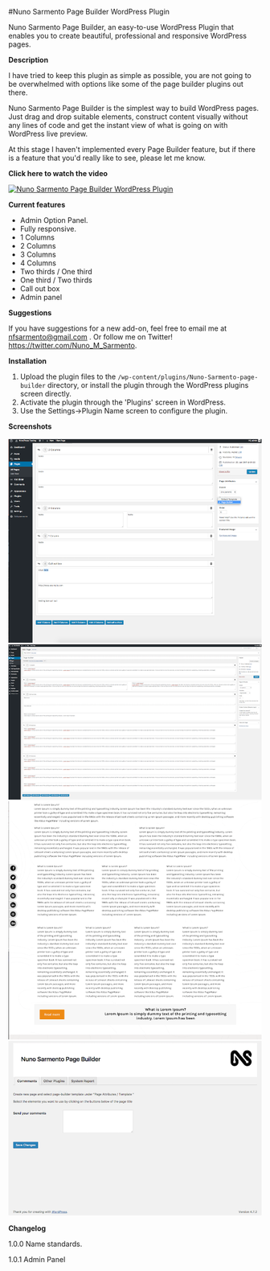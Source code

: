 #Nuno Sarmento Page Builder WordPress Plugin

Nuno Sarmento Page Builder, an easy-to-use WordPress Plugin that enables you to create beautiful, professional and responsive WordPress pages.



**Description**

I have tried to keep this plugin as simple as possible, you are not going to be overwhelmed with options like some of the page builder plugins out there.

Nuno Sarmento Page Builder is the simplest way to build WordPress pages. Just drag and drop suitable elements, construct content visually without any lines of code and get the instant view of what is going on with WordPress live preview.

At this stage I haven't implemented every Page Builder feature, but if there is a feature that you'd really like to see, please let me know.



**Click here to watch the video**

[![Nuno Sarmento Page Builder WordPress Plugin](https://i.ytimg.com/vi/dNhOnoQHDeA/1.jpg)](https://www.youtube.com/watch?v=dNhOnoQHDeA)




**Current features**

* Admin Option Panel. <br />
* Fully responsive. <br />
* 1 Columns <br />
* 2 Columns <br />
* 3 Columns <br />
* 4 Columns <br />
* Two thirds / One third <br />
* One third / Two thirds <br />
* Call out box <br />
* Admin panel <br />



**Suggestions**


If you have suggestions for a new add-on, feel free to email me at nfsarmento@gmail.com .
Or follow me on Twitter!
https://twitter.com/Nuno_M_Sarmento.




**Installation**

1. Upload the plugin files to the `/wp-content/plugins/Nuno-Sarmento-page-builder` directory, or install the plugin through the WordPress plugins screen directly. <br />
2. Activate the plugin through the 'Plugins' screen in WordPress. <br />
3. Use the Settings->Plugin Name screen to configure the plugin. <br />



**Screenshots**


![Page Builder](https://github.com/nfsarmento/nuno-sarmento-page-builder/blob/master/assets/images/screenshot-1.png "Optional title")
![Page Builder elements](https://github.com/nfsarmento/nuno-sarmento-page-builder/blob/master/assets/images/screenshot-2.png "Optional title")
![Page Builder layout](https://github.com/nfsarmento/nuno-sarmento-page-builder/blob/master/assets/images/screenshot-3.png "Optional title")
![Page Builder admin panel](https://github.com/nfsarmento/nuno-sarmento-page-builder/blob/master/assets/images/screenshot-4.png "Optional title")



**Changelog**

1.0.0
Name standards.

1.0.1
Admin Panel
